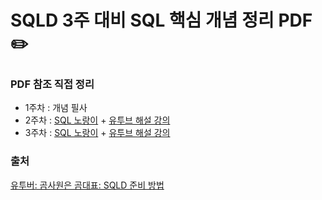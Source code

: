 # SQLD 3주 대비 SQL 핵심 개념 정리 PDF ✏️

### PDF 참조 직접 정리

- 1주차 : 개념 필사
- 2주차 : [SQL 노랑이](https://product.kyobobook.co.kr/detail/S0000013998670) + [유투브 해설 강의](https://www.youtube.com/watch?v=88qFYNyEgag&list=PLyQR2NzLKOCZU_jjLAdebyx9oE9dvvsrE)
- 3주차 : [SQL 노랑이](https://product.kyobobook.co.kr/detail/S0000013998670) + [유투브 해설 강의](https://www.youtube.com/watch?v=88qFYNyEgag&list=PLyQR2NzLKOCZU_jjLAdebyx9oE9dvvsrE)

### 출처

[유투버: 곰사원은 곰대표: SQLD 준비 방법](https://www.youtube.com/watch?v=llk__mId4yQ&t=399s)

